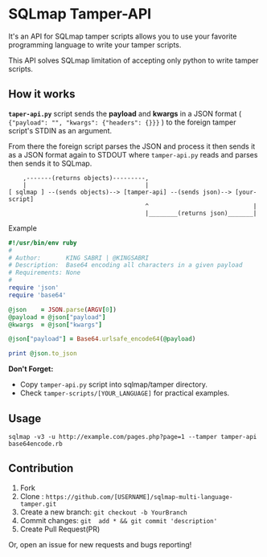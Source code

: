 # SQLmap Tamper-API
It's an API for SQLmap tamper scripts allows you to use your favorite programming language to write your tamper scripts.

This API solves SQLmap limitation of accepting only python to write tamper scripts.

## How it works
**`taper-api.py`** script sends the **payload** and **kwargs** in a JSON format ( `{"payload": "", "kwargs": {"headers": {}}}` ) to the foreign tamper script's STDIN as an argument.

From there the foreign script parses the JSON and process it then sends it as a JSON format again to STDOUT where `tamper-api.py` reads and parses then sends it to SQLmap.

```
    ,-------(returns objects)---------,
    |                                 |
[ sqlmap ] --(sends objects)--> [tamper-api] --(sends json)--> [your-script]
                                      ^                             |
                                      |________(returns json)_______|  

```


Example

```ruby
#!/usr/bin/env ruby
#
# Author:       KING SABRI | @KINGSABRI
# Description:  Base64 encoding all characters in a given payload
# Requirements: None
#
require 'json'
require 'base64'

@json    = JSON.parse(ARGV[0])
@payload = @json["payload"]
@kwargs  = @json["kwargs"]

@json["payload"] = Base64.urlsafe_encode64(@payload)

print @json.to_json
```

**Don't Forget:**
- Copy `tamper-api.py` script into sqlmap/tamper directory.
- Check `tamper-scripts/[YOUR_LANGUAGE]` for practical examples.


## Usage
```
sqlmap -v3 -u http://example.com/pages.php?page=1 --tamper tamper-api base64encode.rb
```

## Contribution
1. Fork
2. Clone : `https://github.com/[USERNAME]/sqlmap-multi-language-tamper.git`
3. Create a new branch: `git checkout -b YourBranch`
4. Commit changes: `git  add * && git commit 'description'`
5. Create Pull Request(PR)

Or, open an issue for new requests and bugs reporting!
